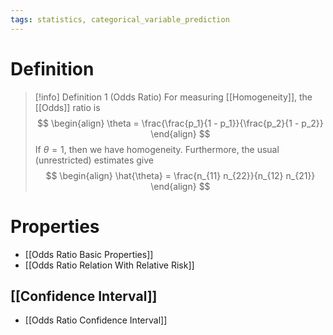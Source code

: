 ```yaml
---
tags: statistics, categorical_variable_prediction
---
```


# Definition

> [!info] Definition 1 (Odds Ratio)
> For measuring [[Homogeneity]], the [[Odds]] ratio is
> $$
> \begin{align}
> \theta = \frac{\frac{p_1}{1 - p_1}}{\frac{p_2}{1 - p_2}}
> \end{align}
> $$
> If $\theta = 1$, then we have homogeneity.
> Furthermore, the usual (unrestricted) estimates give
> $$
> \begin{align}
> \hat{\theta} = \frac{n_{11} n_{22}}{n_{12} n_{21}}
> \end{align}
> $$

# Properties
- [[Odds Ratio Basic Properties]]
- [[Odds Ratio Relation With Relative Risk]]

## [[Confidence Interval]]
- [[Odds Ratio Confidence Interval]]